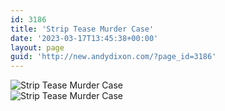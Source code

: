 ```yaml
---
id: 3186
title: 'Strip Tease Murder Case'
date: '2023-03-17T13:45:38+00:00'
layout: page
guid: 'http://new.andydixon.com/?page_id=3186'
---
```


![Strip Tease Murder Case](https://i0.wp.com/assets.g8x2.ldn.idrivee2-23.com/posters/Strip%20Tease%20Murder%20Case%2001.jpg?w=1200&ssl=1 "Strip Tease Murder Case")  
![Strip Tease Murder Case](https://i0.wp.com/assets.g8x2.ldn.idrivee2-23.com/posters/Strip%20Tease%20Murder%20Case%2002.jpg?w=1200&ssl=1 "Strip Tease Murder Case")